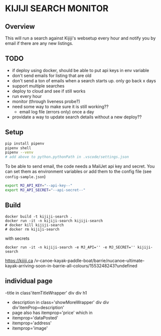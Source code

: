 # KIJIJI SEARCH MONITOR

## Overview

This will run a search against Kijiji's websetup every hour and notify you by email if there are any new listings.

## TODO

- if deploy using docker, should be able to put api keys in env variable
- don't send emails for listing that are old
- don't send a ton of emails when a search starts up.  only go back x days
- support multiple searches
- deploy to cloud and see if still works
- run every hour
- monitor (through liveness probe?)
- need some way to make sure it is still working??
  - email log file (errors only) once a day
- providate a way to update search details without a new deploy??


## Setup

```bash
pip install pipenv
pipenv shell
pipenv --venv
# add above to python.pythonPath in .vscode/settings.json
```

To be able to send email, the code needs a MailJet api key and secret. You can set them as environment variables or add them to the config file (see `config-sample.json`)

```bash
export MJ_API_KEY="--api-key--"
export MJ_API_SECRET="--api-secret--"
```

## Build

```
docker build -t kijiji-search .
docker run -it -n kijiji-search kijiji-search
# docker kill kijiji-search
# docker rm kijiji-search
```

with secrets
```
docker run -it -n kijiji-search -e MJ_API='' -e MJ_SECRET='' kijiji-search
```

https://kijiji.ca
/v-canoe-kayak-paddle-boat/barrie/nucanoe-ultimate-kayak-arriving-soon-in-barrie-all-colours/1553248243?undefined


individual page
-----
-title in class'itemTitleWrapper' div div h1
- description in class='showMoreWrapper' div div div'itemProp=description'
- page also has itemprop='price' which in <span>
- itemprop='dataPosted'
- itemprop='address'
- itemprop='image'